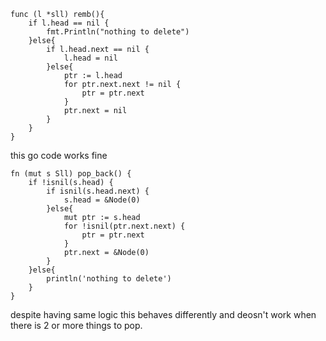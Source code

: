 ```
func (l *sll) remb(){
	if l.head == nil {
		fmt.Println("nothing to delete")
	}else{
		if l.head.next == nil {
			l.head = nil
		}else{
			ptr := l.head
			for ptr.next.next != nil {
				ptr = ptr.next
			}
			ptr.next = nil
		}
	}
}
```
this go code works fine

```
fn (mut s Sll) pop_back() { 
	if !isnil(s.head) {
		if isnil(s.head.next) {
			s.head = &Node(0)
		}else{
			mut ptr := s.head
			for !isnil(ptr.next.next) {
				ptr = ptr.next
			}
			ptr.next = &Node(0)
		}
	}else{
		println('nothing to delete')
	}
}

```
despite having same logic this behaves differently and deosn't work when there is 2 or more things to pop.